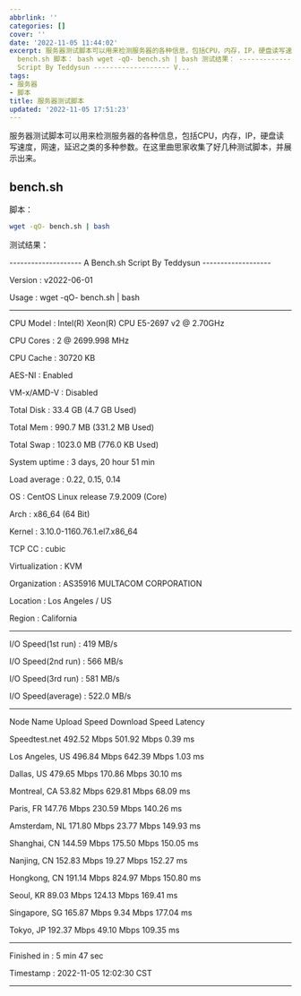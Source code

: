 ```yaml
---
abbrlink: ''
categories: []
cover: ''
date: '2022-11-05 11:44:02'
excerpt: 服务器测试脚本可以用来检测服务器的各种信息，包括CPU，内存，IP，硬盘读写速度，网速，延迟之类的多种参数。在这里曲思家收集了好几种测试脚本，并展示出来。
  bench.sh 脚本： bash wget -qO- bench.sh | bash 测试结果： -------------------- A Bench.sh
  Script By Teddysun ------------------- V...
tags:
- 服务器
- 脚本
title: 服务器测试脚本
updated: '2022-11-05 17:51:23'
---
```

服务器测试脚本可以用来检测服务器的各种信息，包括CPU，内存，IP，硬盘读写速度，网速，延迟之类的多种参数。在这里曲思家收集了好几种测试脚本，并展示出来。

## bench.sh

脚本：

```bash
wget -qO- bench.sh | bash
```

测试结果：

-------------------- A Bench.sh Script By Teddysun -------------------

 Version            : v2022-06-01

 Usage              : wget -qO- bench.sh | bash

----------------------------------------------------------------------

 CPU Model          : Intel(R) Xeon(R) CPU E5-2697 v2 @ 2.70GHz

 CPU Cores          : 2 @ 2699.998 MHz

 CPU Cache          : 30720 KB

 AES-NI             : Enabled

 VM-x/AMD-V         : Disabled

 Total Disk         : 33.4 GB (4.7 GB Used)

 Total Mem          : 990.7 MB (331.2 MB Used)

 Total Swap         : 1023.0 MB (776.0 KB Used)

 System uptime      : 3 days, 20 hour 51 min

 Load average       : 0.22, 0.15, 0.14

 OS                 : CentOS Linux release 7.9.2009 (Core)

 Arch               : x86_64 (64 Bit)

 Kernel             : 3.10.0-1160.76.1.el7.x86_64

 TCP CC             : cubic

 Virtualization     : KVM

 Organization       : AS35916 MULTACOM CORPORATION

 Location           : Los Angeles / US

 Region             : California

----------------------------------------------------------------------

 I/O Speed(1st run) : 419 MB/s

 I/O Speed(2nd run) : 566 MB/s

 I/O Speed(3rd run) : 581 MB/s

 I/O Speed(average) : 522.0 MB/s

----------------------------------------------------------------------

 Node Name        Upload Speed      Download Speed      Latency

 Speedtest.net    492.52 Mbps       501.92 Mbps         0.39 ms

 Los Angeles, US  496.84 Mbps       642.39 Mbps         1.03 ms

 Dallas, US       479.65 Mbps       170.86 Mbps         30.10 ms

 Montreal, CA     53.82 Mbps        629.81 Mbps         68.09 ms

 Paris, FR        147.76 Mbps       230.59 Mbps         140.26 ms

 Amsterdam, NL    171.80 Mbps       23.77 Mbps          149.93 ms

 Shanghai, CN     144.59 Mbps       175.50 Mbps         150.05 ms

 Nanjing, CN      152.83 Mbps       19.27 Mbps          152.27 ms

 Hongkong, CN     191.14 Mbps       824.97 Mbps         150.80 ms

 Seoul, KR        89.03 Mbps        124.13 Mbps         169.41 ms

 Singapore, SG    165.87 Mbps       9.34 Mbps           177.04 ms

 Tokyo, JP        192.37 Mbps       49.10 Mbps          109.35 ms

----------------------------------------------------------------------

 Finished in        : 5 min 47 sec

 Timestamp          : 2022-11-05 12:02:30 CST

----------------------------------------------------------------------
